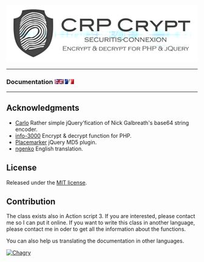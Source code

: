 ![logo](img/CRPLogo.png)

***
### Documentation [![fr](img/en.gif)](Doc/CRP_EN.md) [ ![fr](img/fr.gif)](Doc/CRP_FR.md)
***

## Acknowledgments

* [Carlo](https://github.com/carlo/jquery-base64) Rather simple jQuery'fication of Nick Galbreath's base64 string encoder.
* [info-3000](http://www.info-3000.com/) Encrypt & decrypt function for PHP.
* [Placemarker](https://github.com/placemarker/jQuery-MD5) jQuery MD5 plugin.
* [ngenko](https://github.com/ngenko) English translation.


## License

Released under the [ MIT license](http://opensource.org/licenses/mit-license.php).

## Contribution

The class exists also in Action script 3. If you are interested, please contact me so I can put it online. If you want to write this class in another language, please contact me in oder to get all the information about the functions.

You can also help us translating the documentation in other languages.

[![Chagry](https://pledgie.com/campaigns/24202.png?skin_name=chrome)](https://pledgie.com/campaigns/24202)